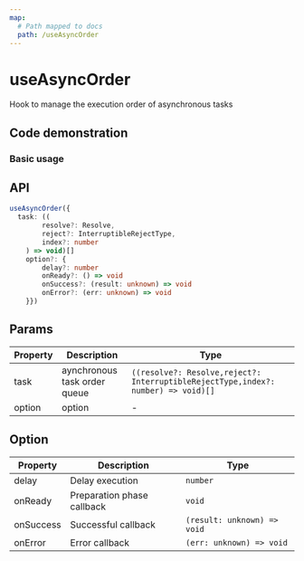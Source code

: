 ```yaml
---
map:
  # Path mapped to docs
  path: /useAsyncOrder
---
```


# useAsyncOrder

Hook to manage the execution order of asynchronous tasks

## Code demonstration

### Basic usage

<demo src="./demo/demo.vue"
  Language = "vue" title = "Basic Usage" desc = "The first data appears after 3000ms, and the second data appears after 2000ms" > </demo>

## API

```typescript
useAsyncOrder({
  task: ((
		resolve?: Resolve,
		reject?: InterruptibleRejectType,
		index?: number
	) => void)[]
	option?: {
		delay?: number
		onReady?: () => void
		onSuccess?: (result: unknown) => void
		onError?: (err: unknown) => void
	}})
```

## Params

| Property | Description | Type |
| --- | --- | --- |
| task | aynchronous task order queue | `((resolve?: Resolve,reject?: InterruptibleRejectType,index?: number) => void)[]` |
| option | option | - |

## Option

| Property  | Description                | Type                        |
| --------- | -------------------------- | --------------------------- |
| delay     | Delay execution            | `number`                    |
| onReady   | Preparation phase callback | `void`                      |
| onSuccess | Successful callback        | `(result: unknown) => void` |
| onError   | Error callback             | `(err: unknown) => void`    |
